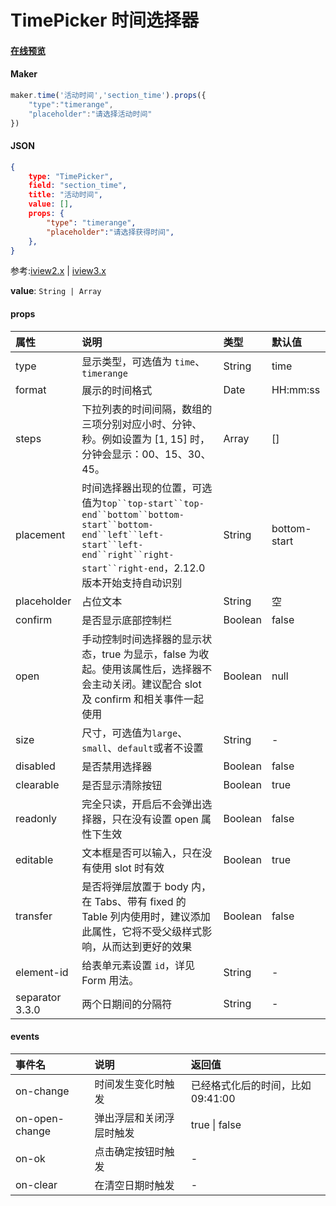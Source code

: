 # TimePicker 时间选择器

#### [在线预览](https://jsrun.net/GehKp/edit)

#### Maker
```js
maker.time('活动时间','section_time').props({
    "type":"timerange",
    "placeholder":"请选择活动时间"
})
```

#### JSON
```json
{  
    type: "TimePicker",
    field: "section_time",
    title: "活动时间",
    value: [], 
    props: {
        "type": "timerange",
        "placeholder":"请选择获得时间", 
    },
}
```

参考:[iview2.x](http://v2.iviewui.com/components/time-picker#API) | [iview3.x](https://www.iviewui.com/components/time-picker#API)

**value**: `String | Array`


#### props

| 属性            | 说明                                                         | 类型                        | 默认值       |
| :-------------- | :----------------------------------------------------------- | :-------------------------- | :----------- |
| type            | 显示类型，可选值为 `time`、`timerange`                       | String                      | time         |
| format          | 展示的时间格式                                               | Date | HH:mm:ss     |
| steps           | 下拉列表的时间间隔，数组的三项分别对应小时、分钟、秒。例如设置为 [1, 15] 时，分钟会显示：00、15、30、45。 | Array                       | []           |
| placement       | 时间选择器出现的位置，可选值为`top``top-start``top-end``bottom``bottom-start``bottom-end``left``left-start``left-end``right``right-start``right-end`，2.12.0 版本开始支持自动识别 | String                      | bottom-start |
| placeholder     | 占位文本                                                     | String                      | 空           |
| confirm         | 是否显示底部控制栏                                           | Boolean                     | false        |
| open            | 手动控制时间选择器的显示状态，true 为显示，false 为收起。使用该属性后，选择器不会主动关闭。建议配合 slot 及 confirm 和相关事件一起使用 | Boolean                     | null         |
| size            | 尺寸，可选值为`large`、`small`、`default`或者不设置          | String                      | -            |
| disabled        | 是否禁用选择器                                               | Boolean                     | false        |
| clearable       | 是否显示清除按钮                                             | Boolean                     | true         |
| readonly        | 完全只读，开启后不会弹出选择器，只在没有设置 open 属性下生效 | Boolean                     | false        |
| editable        | 文本框是否可以输入，只在没有使用 slot 时有效                 | Boolean                     | true         |
| transfer        | 是否将弹层放置于 body 内，在 Tabs、带有 fixed 的 Table 列内使用时，建议添加此属性，它将不受父级样式影响，从而达到更好的效果 | Boolean                     | false        |
| element-id      | 给表单元素设置 `id`，详见 Form 用法。                        | String                      | -            |
| separator 3.3.0 | 两个日期间的分隔符                                           | String                      | -            |

#### events

| 事件名         | 说明                     | 返回值                            |
| :------------- | :----------------------- | :-------------------------------- |
| on-change      | 时间发生变化时触发       | 已经格式化后的时间，比如 09:41:00 |
| on-open-change | 弹出浮层和关闭浮层时触发 | true \| false                     |
| on-ok          | 点击确定按钮时触发       | -                                 |
| on-clear       | 在清空日期时触发         | -                                 |